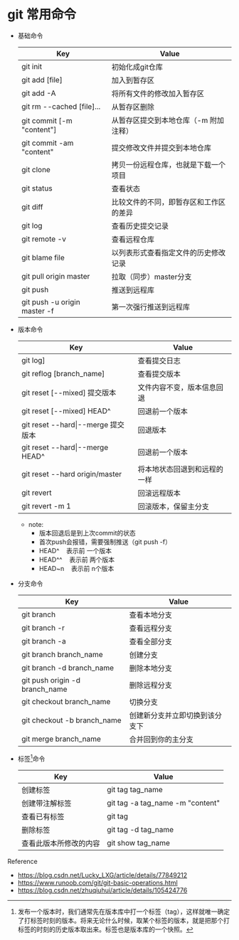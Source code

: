 # git 常用命令

* 基础命令

    |Key|Value|
    |----|----|
    |git init|初始化成git仓库|
    |git add [file]|加入到暂存区|
    |git add -A|将所有文件的修改加入暂存区|
    |git rm --cached [file]...|从暂存区删除|
    |git commit [-m "content"]|从暂存区提交到本地仓库（-m 附加注释）|
    |git commit -am "content"|提交修改文件并提交到本地仓库|
    |git clone|拷贝一份远程仓库，也就是下载一个项目|
    |git status|查看状态|
    |git diff|比较文件的不同，即暂存区和工作区的差异|
    |git log|查看历史提交记录|
    |git remote -v|查看远程仓库|
    |git blame file|以列表形式查看指定文件的历史修改记录|
    |git pull origin master|拉取（同步）master分支|
    |git push|推送到远程库|
    |git push -u origin master -f |第一次强行推送到远程库|

* 版本命令

    |Key|Value|
    |----|----|
    |git log]|查看提交日志|
    |git reflog [branch_name]|查看提交版本|
    |git reset [--mixed] 提交版本|文件内容不变，版本信息回退|
    |git reset [--mixed] HEAD^|回退前一个版本|
    |git reset --hard\|--merge 提交版本|回退版本|
    |git reset --hard\|--merge HEAD^|回退前一个版本|
    |git reset --hard origin/master|将本地状态回退到和远程的一样|
    |git revert|回滚远程版本|
    |git revert -m 1|回滚版本，保留主分支|

  * note:
    * 版本回退后是到上次commit的状态
    * 首次push会报错，需要强制推送（git push -f）
    * HEAD^ &nbsp;&nbsp;&nbsp;表示前 一个版本
    * HEAD^^ &nbsp;&nbsp;&nbsp;表示前 两个版本
    * HEAD~n &nbsp;&nbsp;&nbsp;表示前 n个版本

* 分支命令

    |Key|Value|
    |----|----|
    |git branch|查看本地分支|
    |git branch -r|查看远程分支|
    |git branch -a|查看全部分支|
    |git branch branch_name|创建分支|
    |git branch -d branch_name|删除本地分支|
    |git push origin -d branch_name|删除远程分支|
    |git checkout branch_name|切换分支|
    |git checkout -b branch_name|创建新分支并立即切换到该分支下|
    |git merge branch_name|合并回到你的主分支|

* 标签[^1]命令

    |Key|Value|
    |----|----|
    |创建标签|git tag tag_name|
    |创建带注解标签|git tag -a tag_name -m "content"|
    |查看已有标签|git tag||
    |删除标签|git tag -d tag_name|
    |查看此版本所修改的内容|git show tag_name|

[^1]:发布一个版本时，我们通常先在版本库中打一个标签（tag），这样就唯一确定了打标签时刻的版本。将来无论什么时候，取某个标签的版本，就是把那个打标签的时刻的历史版本取出来。标签也是版本库的一个快照。

Reference

* <https://blog.csdn.net/Lucky_LXG/article/details/77849212>
* <https://www.runoob.com/git/git-basic-operations.html>
* <https://blog.csdn.net/zhuqiuhui/article/details/105424776>
